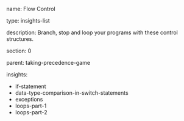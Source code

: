 name: Flow Control

type: insights-list

description: Branch, stop and loop your programs with these control structures. 

section: 0

parent: taking-precedence-game

insights:
  - if-statement
  - data-type-comparison-in-switch-statements
  - exceptions
  - loops-part-1
  - loops-part-2
